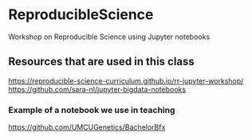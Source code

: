 # ReproducibleScience
Workshop on Reproducible Science using Jupyter notebooks

## Resources that are used in this class
https://reproducible-science-curriculum.github.io/rr-jupyter-workshop/
https://github.com/sara-nl/jupyter-bigdata-notebooks

### Example of a notebook we use in teaching
https://github.com/UMCUGenetics/BachelorBfx

